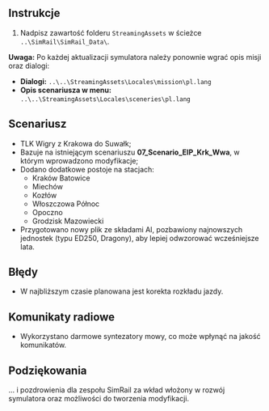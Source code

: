 ## Instrukcje

1. Nadpisz zawartość folderu `StreamingAssets` w ścieżce `..\SimRail\SimRail_Data\`.

**Uwaga:** Po każdej aktualizacji symulatora należy ponownie wgrać opis misji oraz dialogi:

- **Dialogi:** `..\..\StreamingAssets\Locales\mission\pl.lang`
- **Opis scenariusza w menu:** `..\..\StreamingAssets\Locales\sceneries\pl.lang`

## Scenariusz

-  TLK Wigry z Krakowa do Suwałk;
-  Bazuje na istniejącym scenariuszu **07_Scenario_EIP_Krk_Wwa**, w którym wprowadzono modyfikacje;
- Dodano dodatkowe postoje na stacjach:
  - Kraków Batowice
  - Miechów
  - Kozłów
  - Włoszczowa Północ
  - Opoczno
  - Grodzisk Mazowiecki
- Przygotowano nowy plik ze składami AI, pozbawiony najnowszych jednostek (typu ED250, Dragony), aby lepiej odwzorować wcześniejsze lata.

## Błędy

- W najbliższym czasie planowana jest korekta rozkładu jazdy.

## Komunikaty radiowe

- Wykorzystano darmowe syntezatory mowy, co może wpłynąć na jakość komunikatów.

## Podziękowania

... i pozdrowienia dla zespołu SimRail za wkład włożony w rozwój symulatora oraz możliwości do tworzenia modyfikacji.
